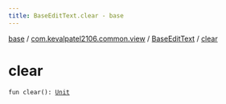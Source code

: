 ```yaml
---
title: BaseEditText.clear - base
---
```


[base](../../index.html) / [com.kevalpatel2106.common.view](../index.html) / [BaseEditText](index.html) / [clear](./clear.html)

# clear

`fun clear(): `[`Unit`](https://kotlinlang.org/api/latest/jvm/stdlib/kotlin/-unit/index.html)